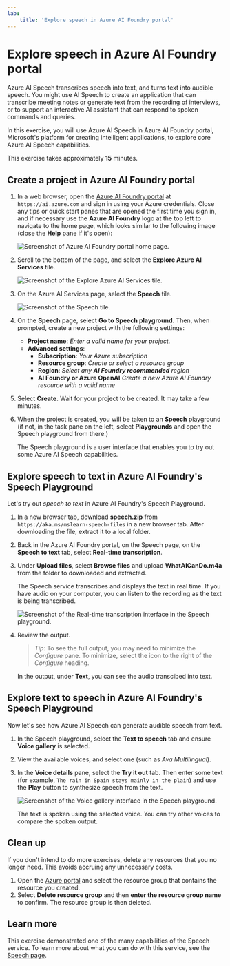 ```yaml
---
lab:
    title: 'Explore speech in Azure AI Foundry portal'
---
```


# Explore speech in Azure AI Foundry portal

Azure AI Speech transcribes speech into text, and turns text into audible speech. You might use AI Speech to create an application that can transcribe meeting notes or generate text from the recording of interviews, or to support an interactive AI assistant that can respond to spoken commands and queries.

In this exercise, you will use Azure AI Speech in Azure AI Foundry portal, Microsoft's platform for creating intelligent applications, to explore core Azure AI Speech capabilities. 

This exercise takes approximately **15** minutes.

## Create a project in Azure AI Foundry portal

1. In a web browser, open the [Azure AI Foundry portal](https://ai.azure.com) at `https://ai.azure.com` and sign in using your Azure credentials. Close any tips or quick start panes that are opened the first time you sign in, and if necessary use the **Azure AI Foundry** logo at the top left to navigate to the home page, which looks similar to the following image (close the **Help** pane if it's open):

    ![Screenshot of Azure AI Foundry portal home page.](./media/ai-foundry-portal.png)

1. Scroll to the bottom of the page, and select the **Explore Azure AI Services** tile.

    ![Screenshot of the Explore Azure AI Services tile.](./media/ai-services.png)

1. On the Azure AI Services page, select the **Speech** tile.

    ![Screenshot of the Speech tile.](./media/speech.png)

1. On the **Speech** page, select **Go to Speech playground**. Then, when prompted, create a new project with the following settings:
    - **Project name**: *Enter a valid name for your project.*
    - **Advanced settings**:
        - **Subscription**: *Your Azure subscription*
        - **Resource group**: *Create or select a resource group*
        - **Region**: *Select any **AI Foundry recommended** region*
        - **AI Foundry or Azure OpenAI** *Create a new Azure AI Foundry resource with a valid name*

1. Select **Create**. Wait for your project to be created. It may take a few minutes.

1. When the project is created, you will be taken to an **Speech** playground (if not, in the task pane on the left, select **Playgrounds** and open the Speech playground from there.)

    The Speech playground is a user interface that enables you to try out some Azure AI Speech capabilities.  

## Explore speech to text in Azure AI Foundry's Speech Playground

Let's try out *speech to text* in Azure AI Foundry's Speech Playground.

1. In a new browser tab, download **[speech.zip](https://aka.ms/mslearn-speech-files)** from `https://aka.ms/mslearn-speech-files` in a new browser tab. After downloading the file, extract it to a local folder. 

1. Back in the Azure AI Foundry portal, on the Speech page, on the **Speech to text** tab, select **Real-time transcription**.

1. Under **Upload files**, select **Browse files** and upload **WhatAICanDo.m4a** from the folder to downloaded and extracted.

    The Speech service transcribes and displays the text in real time. If you have audio on your computer, you can listen to the recording as the text is being transcribed.

    ![Screenshot of the Real-time transcription interface in the Speech playground.](./media/real-time-transcription.png)

1. Review the output. 

    >*Tip*: To see the full output, you may need to minimize the *Configure* pane. To minimize, select the icon to the right of the *Configure* heading.

    In the output, under **Text**, you can see the audio transcibed into text.

## Explore text to speech in Azure AI Foundry's Speech Playground

Now let's see how Azure AI Speech can generate audible speech from text.

1. In the Speech playground, select the **Text to speech** tab and ensure **Voice gallery** is selected.
1. View the available voices, and select one (such as *Ava Multilingual*).
1. In the **Voice details** pane, select the **Try it out** tab. Then enter some text (for example, `The rain in Spain stays mainly in the plain`) and use the **Play** button to synthesize speech from the text.

    ![Screenshot of the Voice gallery interface in the Speech playground.](./media/voice-gallery.png)

    The text is spoken using the selected voice. You can try other voices to compare the spoken output.

## Clean up

If you don't intend to do more exercises, delete any resources that you no longer need. This avoids accruing any unnecessary costs.

1. Open the [Azure portal]( https://portal.azure.com) and select the resource group that contains the resource you created.
1. Select **Delete resource group** and then **enter the resource group name** to confirm. The resource group is then deleted.

## Learn more

This exercise demonstrated one of the many capabilities of the Speech service. To learn more about what you can do with this service, see the [Speech page](https://azure.microsoft.com/services/cognitive-services/speech-services).
